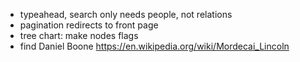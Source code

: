 - typeahead, search only needs people, not relations
- pagination redirects to front page
- tree chart: make nodes flags
- find Daniel Boone
  https://en.wikipedia.org/wiki/Mordecai_Lincoln
